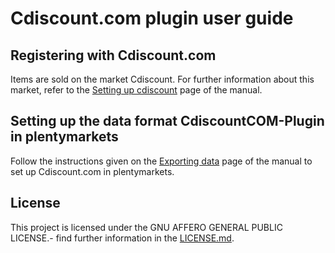 
# Cdiscount.com plugin user guide

<div class="container-toc"></div>

## Registering with Cdiscount.com

Items are sold on the market Cdiscount. For further information about this market, refer to the [Setting up cdiscount](https://www.plentymarkets.eu/handbuch/multi-channel/cdiscount/) page of the manual.

## Setting up the data format CdiscountCOM-Plugin in plentymarkets

Follow the instructions given on the [Exporting data](https://www.plentymarkets.co.uk/manual/data-exchange/exporting-data/#4) page of the manual to set up Cdiscount.com in plentymarkets.

## License

This project is licensed under the GNU AFFERO GENERAL PUBLIC LICENSE.- find further information in the [LICENSE.md](https://github.com/plentymarkets/plugin-elastic-export-rakuten-de/blob/master/LICENSE.md).
